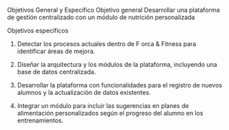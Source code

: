Objetivos General y Especifico
Objetivo general
Desarrollar una plataforma de gestión centralizado con un módulo de nutrición personalizada 

Objetivos específicos
1.	Detectar los procesos actuales dentro de F orca & Fitness para identificar áreas de mejora.

2.	Diseñar la arquitectura y los módulos de la plataforma, incluyendo una base de datos centralizada.

3.	Desarrollar la plataforma con funcionalidades para el registro de nuevos alumnos y la actualización de datos existentes.

4.	Integrar un módulo para incluir las sugerencias en planes de alimentación personalizados según el progreso del alumno en los entrenamientos.

